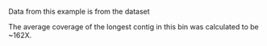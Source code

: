 Data from this example is from the dataset 

The average coverage of the longest contig in this bin was calculated to be ~162X.
